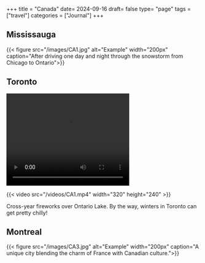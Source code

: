 +++
title = "Canada"
date= 2024-09-16
draft= false
type= "page"
tags = ["travel"]
categories = ["Journal"]
+++

## **Mississauga**
{{< figure src="/images/CA1.jpg" alt="Example" width="200px" caption="After driving one day and night through the snowstorm from Chicago to Ontario">}}

## **Toronto**
<video width="320" height="240" controls>
  <source src="/videos/CA1.mp4" type="video/mp4">
  Your browser does not support the video tag.
  <figcaption>A beautiful video capturing the essence of Montreal</figcaption>
</video>

{{< video src="/videos/CA1.mp4" width="320" height="240" >}}

Cross-year fireworks over Ontario Lake.
By the way, winters in Toronto can get pretty chilly!

## **Montreal**
{{< figure src="/images/CA3.jpg" alt="Example" width="200px" caption="A unique city blending the charm of France with Canadian culture.">}}
